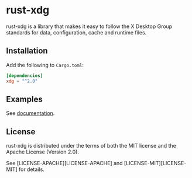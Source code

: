 rust-xdg
========

rust-xdg is a library that makes it easy to follow the X Desktop Group
standards for data, configuration, cache and runtime files.

Installation
------------

Add the following to `Cargo.toml`:

```toml
[dependencies]
xdg = "^2.0"
```

Examples
--------

See [documentation](https://whitequark.github.io/rust-xdg/xdg/struct.BaseDirectories.html).

License
-------

rust-xdg is distributed under the terms of both the MIT license
and the Apache License (Version 2.0).

See [LICENSE-APACHE][LICENSE-APACHE] and [LICENSE-MIT][LICENSE-MIT]
for details.
